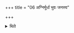 +++
title = "06 अग्निर्मूर्धा भुवः जनस्य"

+++

<details><summary>थिते</summary>

अग्निर्मूर्धा । भुवः । जनस्य गोपाः । त्वां चित्रश्रवस्तम । अग्ने तमद्याश्वमित्येता आम्नाता भवन्ति ६
</details>
